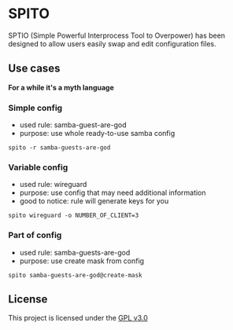 # SPITO
SPTIO (Simple Powerful Interprocess Tool to Overpower) has been designed
to allow users easily swap and edit configuration files.

## Use cases
**For a while it's a myth language**

### Simple config
- used rule: samba-guest-are-god
- purpose: use whole ready-to-use samba config
```shell
spito -r samba-guests-are-god
```

### Variable config
- used rule: wireguard
- purpose: use config that may need additional information
- good to notice: rule will generate keys for you

```shell
spito wireguard -o NUMBER_OF_CLIENT=3
```

### Part of config
- used rule: samba-guests-are-god
- purpose: use create mask from config

```shell
spito samba-guests-are-god@create-mask
```
## License
This project is licensed under the [GPL v3.0](./LICENSE)